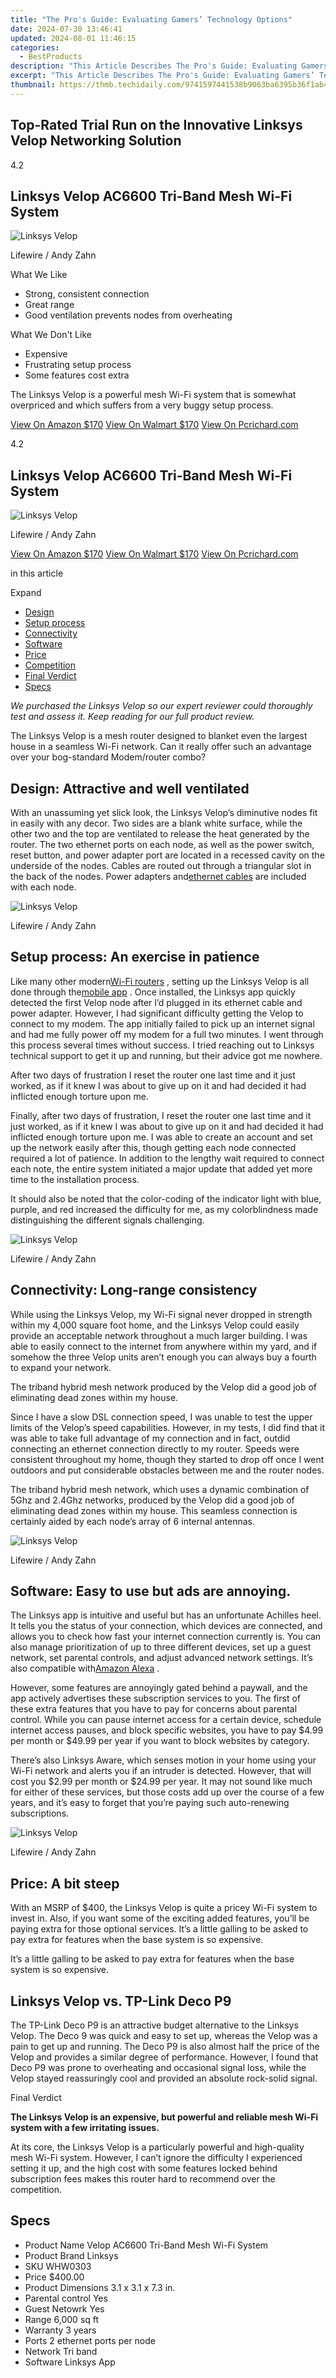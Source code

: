 ```yaml
---
title: "The Pro's Guide: Evaluating Gamers’ Technology Options"
date: 2024-07-30 13:46:41
updated: 2024-08-01 11:46:15
categories:
  - BestProducts
description: "This Article Describes The Pro's Guide: Evaluating Gamers’ Technology Options"
excerpt: "This Article Describes The Pro's Guide: Evaluating Gamers’ Technology Options"
thumbnail: https://thmb.techidaily.com/9741597441538b9063ba6395b36f1ab44380cf26caea24d426b1c0daf15218fd.jpg
---
```


## Top-Rated Trial Run on the Innovative Linksys Velop Networking Solution

4.2

## Linksys Velop AC6600 Tri-Band Mesh Wi-Fi System

![Linksys Velop](https://www.lifewire.com/thmb/N7xCFwTE3SYlEYEM6Uty3-1uR6I=/1000x1000/filters:no_upscale():max_bytes(150000):strip_icc():format(webp)/_hero_SQ_Linksys-Velop-Mesh-Router-1-0eeaeea8442a4a8fa451dc5711386436.jpg)

Lifewire / Andy Zahn

 What We Like

* Strong, consistent connection
* Great range
* Good ventilation prevents nodes from overheating

 What We Don't Like

* Expensive
* Frustrating setup process
* Some features cost extra

 The Linksys Velop is a powerful mesh Wi-Fi system that is somewhat overpriced and which suffers from a very buggy setup process.

[View On Amazon $170](https://www.amazon.com/dp/B01N2NLNEH/?tag=lifewire-onsite-prod-20&ascsubtag=5072402%7Cn7f7b7bab2b4e47fba43997ec7558fd1404%7CB01N2NLNEH) [View On Walmart $170](https://www.walmart.com/ip/55384671) [View On Pcrichard.com](https://www.pcrichard.com/linksys-velop-whole-home-mesh-wi-fi-system-3-pack/WHW0303.html?slpfid=3)

4.2

## Linksys Velop AC6600 Tri-Band Mesh Wi-Fi System

![Linksys Velop](https://www.lifewire.com/thmb/RspR3b5emEgJEk57DljVuyx5F3Y=/450x450/filters:no_upscale():max_bytes(150000):strip_icc():format(webp)/_hero_SQ_Linksys-Velop-Mesh-Router-1-0eeaeea8442a4a8fa451dc5711386436.jpg)

Lifewire / Andy Zahn

[View On Amazon $170](https://www.amazon.com/dp/B01N2NLNEH/?tag=lifewire-onsite-prod-20&ascsubtag=5072402%7Cn7f7b7bab2b4e47fba43997ec7558fd1404%7CB01N2NLNEH) [View On Walmart $170](https://www.walmart.com/ip/55384671) [View On Pcrichard.com](https://www.pcrichard.com/linksys-velop-whole-home-mesh-wi-fi-system-3-pack/WHW0303.html?slpfid=3)

 in this article

 Expand

* [Design](https://www.lifewire.com/#toc-design-attractive-and-well-ventilated)
* [Setup process](https://www.lifewire.com/#toc-setup-process-an-exercise-in-patience)
* [Connectivity](https://www.lifewire.com/#toc-connectivity-long-range-consistency)
* [Software](https://www.lifewire.com/#toc-software-easy-to-use-but-ads-are-annoying)
* [Price](https://www.lifewire.com/#toc-price-a-bit-steep)
* [Competition](https://www.lifewire.com/#toc-linksys-velop-vs-tp-link-deco-p9)
* [Final Verdict](https://www.lifewire.com/#toc-final-verdict)
* [Specs](https://www.lifewire.com/#toc-full-spec)

 _We purchased the Linksys Velop so our expert reviewer could thoroughly test and assess it. Keep reading for our full product review._

 The Linksys Velop is a mesh router designed to blanket even the largest house in a seamless Wi-Fi network. Can it really offer such an advantage over your bog-standard Modem/router combo?

## **Design: Attractive and well ventilated**

 With an unassuming yet slick look, the Linksys Velop’s diminutive nodes fit in easily with any decor. Two sides are a blank white surface, while the other two and the top are ventilated to release the heat generated by the router. The two ethernet ports on each node, as well as the power switch, reset button, and power adapter port are located in a recessed cavity on the underside of the nodes. Cables are routed out through a triangular slot in the back of the nodes. Power adapters and[ethernet cables](https://www.lifewire.com/what-is-an-ethernet-cable-817548) are included with each node.

![Linksys Velop](https://www.lifewire.com/thmb/UGDHBeqeDZKMZ0y0HMRTuEjKZXc=/1500x0/filters:no_upscale():max_bytes(150000):strip_icc():format(webp)/Linksys-Velop-Mesh-Router-5-2fbbdfb61acc44f5a49a0ec691cb1324.jpg)

 Lifewire / Andy Zahn

## **Setup process: An exercise in patience**

 Like many other modern[Wi-Fi routers](https://www.lifewire.com/what-is-a-router-2618162) , setting up the Linksys Velop is all done through the[mobile app](https://www.lifewire.com/what-are-apps-1616114) . Once installed, the Linksys app quickly detected the first Velop node after I’d plugged in its ethernet cable and power adapter. However, I had significant difficulty getting the Velop to connect to my modem. The app initially failed to pick up an internet signal and had me fully power off my modem for a full two minutes. I went through this process several times without success. I tried reaching out to Linksys technical support to get it up and running, but their advice got me nowhere.

 After two days of frustration I reset the router one last time and it just worked, as if it knew I was about to give up on it and had decided it had inflicted enough torture upon me.

 Finally, after two days of frustration, I reset the router one last time and it just worked, as if it knew I was about to give up on it and had decided it had inflicted enough torture upon me. I was able to create an account and set up the network easily after this, though getting each node connected required a lot of patience. In addition to the lengthy wait required to connect each note, the entire system initiated a major update that added yet more time to the installation process.

 It should also be noted that the color-coding of the indicator light with blue, purple, and red increased the difficulty for me, as my colorblindness made distinguishing the different signals challenging.

![Linksys Velop](https://www.lifewire.com/thmb/vd7GD3E75V8bNVCQCRo-Mu9_xRw=/1500x0/filters:no_upscale():max_bytes(150000):strip_icc():format(webp)/Linksys-Velop-Mesh-Router-2-2ebd64bd82ea492bb2058a194b00e369.jpg)

 Lifewire / Andy Zahn

## **Connectivity: Long-range consistency**

 While using the Linksys Velop, my Wi-Fi signal never dropped in strength within my 4,000 square foot home, and the Linksys Velop could easily provide an acceptable network throughout a much larger building. I was able to easily connect to the internet from anywhere within my yard, and if somehow the three Velop units aren’t enough you can always buy a fourth to expand your network.

 The triband hybrid mesh network produced by the Velop did a good job of eliminating dead zones within my house.

 Since I have a slow DSL connection speed, I was unable to test the upper limits of the Velop’s speed capabilities. However, in my tests, I did find that it was able to take full advantage of my connection and in fact, outdid connecting an ethernet connection directly to my router. Speeds were consistent throughout my home, though they started to drop off once I went outdoors and put considerable obstacles between me and the router nodes.

 The triband hybrid mesh network, which uses a dynamic combination of 5Ghz and 2.4Ghz networks, produced by the Velop did a good job of eliminating dead zones within my house. This seamless connection is certainly aided by each node’s array of 6 internal antennas.

![Linksys Velop](https://www.lifewire.com/thmb/UNNLFB46M9Zj0X4ERfMheJkZQhM=/1500x0/filters:no_upscale():max_bytes(150000):strip_icc():format(webp)/Linksys-Velop-Mesh-Router-4-5a5cdad335b6431caf4208662d455aac.jpg)

 Lifewire / Andy Zahn

## **Software: Easy to use but ads are annoying.**

 The Linksys app is intuitive and useful but has an unfortunate Achilles heel. It tells you the status of your connection, which devices are connected, and allows you to check how fast your internet connection currently is. You can also manage prioritization of up to three different devices, set up a guest network, set parental controls, and adjust advanced network settings. It’s also compatible with[Amazon Alexa](https://www.lifewire.com/amazon-alexa-voice-assistant-4152107) .

 However, some features are annoyingly gated behind a paywall, and the app actively advertises these subscription services to you. The first of these extra features that you have to pay for concerns about parental control. While you can pause internet access for a certain device, schedule internet access pauses, and block specific websites, you have to pay $4.99 per month or $49.99 per year if you want to block websites by category.

 There’s also Linksys Aware, which senses motion in your home using your Wi-Fi network and alerts you if an intruder is detected. However, that will cost you $2.99 per month or $24.99 per year. It may not sound like much for either of these services, but those costs add up over the course of a few years, and it’s easy to forget that you’re paying such auto-renewing subscriptions.

![Linksys Velop](https://www.lifewire.com/thmb/OW4WI4lGaO1oov8mmseffBvbCUY=/1500x0/filters:no_upscale():max_bytes(150000):strip_icc():format(webp)/Linksys-Velop-Mesh-Router-3-515007e4fdad41bda5124c53ab7a1e6d.jpg)

 Lifewire / Andy Zahn

## **Price: A bit steep**

 With an MSRP of $400, the Linksys Velop is quite a pricey Wi-Fi system to invest in. Also, if you want some of the exciting added features, you’ll be paying extra for those optional services. It’s a little galling to be asked to pay extra for features when the base system is so expensive.

 It’s a little galling to be asked to pay extra for features when the base system is so expensive.

## **Linksys Velop vs. TP-Link Deco P9**

 The TP-Link Deco P9 is an attractive budget alternative to the Linksys Velop. The Deco 9 was quick and easy to set up, whereas the Velop was a pain to get up and running. The Deco P9 is also almost half the price of the Velop and provides a similar degree of performance. However, I found that Deco P9 was prone to overheating and occasional signal loss, while the Velop stayed reassuringly cool and provided an absolute rock-solid signal.

 Final Verdict

 **The Linksys Velop is an expensive, but powerful and reliable mesh Wi-Fi system with a few irritating issues.**

 At its core, the Linksys Velop is a particularly powerful and high-quality mesh Wi-Fi system. However, I can’t ignore the difficulty I experienced setting it up, and the high cost with some features locked behind subscription fees makes this router hard to recommend over the competition.

## Specs

* Product Name  Velop AC6600 Tri-Band Mesh Wi-Fi System
* Product Brand  Linksys
* SKU  WHW0303
* Price  $400.00
* Product Dimensions  3.1 x 3.1 x 7.3 in.
* Parental control  Yes
* Guest Netowrk  Yes
* Range  6,000 sq ft
* Warranty  3 years
* Ports  2 ethernet ports per node
* Network  Tri band
* Software  Linksys App


<ins class="adsbygoogle"
     style="display:block"
     data-ad-format="autorelaxed"
     data-ad-client="ca-pub-7571918770474297"
     data-ad-slot="1223367746"></ins>



<ins class="adsbygoogle"
     style="display:block"
     data-ad-client="ca-pub-7571918770474297"
     data-ad-slot="8358498916"
     data-ad-format="auto"
     data-full-width-responsive="true"></ins>
